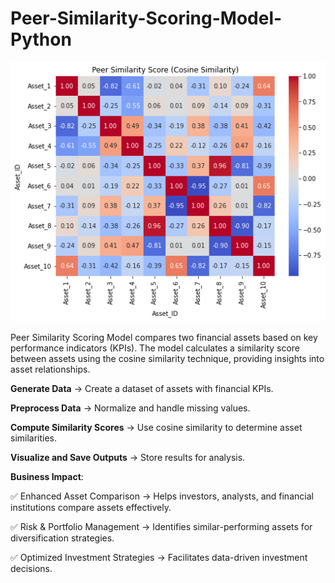# Peer-Similarity-Scoring-Model-Python

![alt text](https://github.com/gaptab/Peer-Similarity-Scoring-Model-Python/blob/main/469.png)

Peer Similarity Scoring Model compares two financial assets based on key performance indicators (KPIs). The model calculates a similarity score between assets using the cosine similarity technique, providing insights into asset relationships.


**Generate Data** → Create a dataset of assets with financial KPIs.

**Preprocess Data** → Normalize and handle missing values.

**Compute Similarity Scores** → Use cosine similarity to determine asset similarities.

**Visualize and Save Outputs** → Store results for analysis.

**Business Impact**:

✅ Enhanced Asset Comparison → Helps investors, analysts, and financial institutions compare assets effectively.

✅ Risk & Portfolio Management → Identifies similar-performing assets for diversification strategies.

✅ Optimized Investment Strategies → Facilitates data-driven investment decisions.



